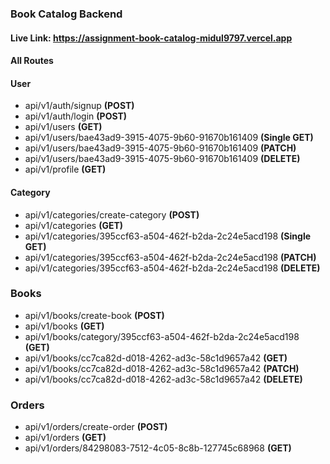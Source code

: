 ### Book Catalog Backend

#### Live Link: https://assignment-book-catalog-midul9797.vercel.app

#### All Routes

#### User

- api/v1/auth/signup **(POST)**
- api/v1/auth/login **(POST)**
- api/v1/users **(GET)**
- api/v1/users/bae43ad9-3915-4075-9b60-91670b161409 **(Single GET)**
- api/v1/users/bae43ad9-3915-4075-9b60-91670b161409 **(PATCH)**
- api/v1/users/bae43ad9-3915-4075-9b60-91670b161409 **(DELETE)**
- api/v1/profile **(GET)**

#### Category

- api/v1/categories/create-category **(POST)**
- api/v1/categories **(GET)**
- api/v1/categories/395ccf63-a504-462f-b2da-2c24e5acd198 **(Single GET)**
- api/v1/categories/395ccf63-a504-462f-b2da-2c24e5acd198 **(PATCH)**
- api/v1/categories/395ccf63-a504-462f-b2da-2c24e5acd198 **(DELETE)**

### Books

- api/v1/books/create-book **(POST)**
- api/v1/books **(GET)**
- api/v1/books/category/395ccf63-a504-462f-b2da-2c24e5acd198 **(GET)**
- api/v1/books/cc7ca82d-d018-4262-ad3c-58c1d9657a42 **(GET)**
- api/v1/books/cc7ca82d-d018-4262-ad3c-58c1d9657a42 **(PATCH)**
- api/v1/books/cc7ca82d-d018-4262-ad3c-58c1d9657a42 **(DELETE)**

### Orders

- api/v1/orders/create-order **(POST)**
- api/v1/orders **(GET)**
- api/v1/orders/84298083-7512-4c05-8c8b-127745c68968 **(GET)**
